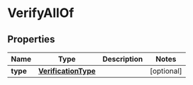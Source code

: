 
# VerifyAllOf

## Properties
Name | Type | Description | Notes
------------ | ------------- | ------------- | -------------
**type** | [**VerificationType**](VerificationType.md) |  |  [optional]



